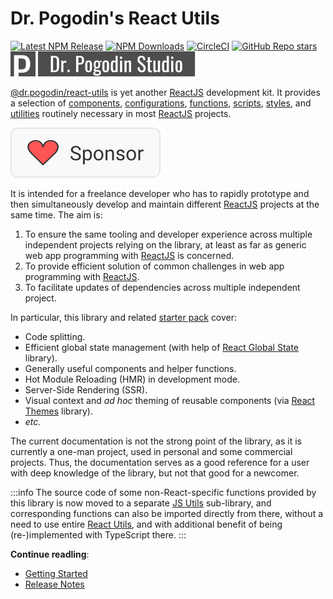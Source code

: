 # Dr. Pogodin's React Utils

[![Latest NPM Release](https://img.shields.io/npm/v/@dr.pogodin/react-utils.svg)](https://www.npmjs.com/package/@dr.pogodin/react-utils)
[![NPM Downloads](https://img.shields.io/npm/dm/@dr.pogodin/react-utils.svg)](https://www.npmjs.com/package/@dr.pogodin/react-utils)
[![CircleCI](https://dl.circleci.com/status-badge/img/gh/birdofpreyru/react-utils/tree/master.svg?style=shield)](https://app.circleci.com/pipelines/github/birdofpreyru/react-utils)
[![GitHub Repo stars](https://img.shields.io/github/stars/birdofpreyru/react-utils?style=social)](https://github.com/birdofpreyru/react-utils)
[![Dr. Pogodin Studio](../../../.README/logo-dr-pogodin-studio.svg)](https://dr.pogodin.studio/docs/react-utils/index.html)

[@dr.pogodin/react-utils](https://www.npmjs.com/package/@dr.pogodin/react-utils)
is yet another [ReactJS] development kit. It provides a selection of
[components](/docs/api#components),
[configurations](/docs/api#configs),
[functions](/docs/api#functions),
[scripts](/docs/api#scripts),
[styles](/docs/api#styles),
and [utilities](/docs/api#utils)
routinely necessary in most [ReactJS] projects.

[![Sponsor](../../../.README/sponsor.svg)](https://github.com/sponsors/birdofpreyru)

It is intended for a freelance developer who has to rapidly prototype and
then simultaneously develop and maintain different [ReactJS] projects at
the same time. The aim is:
1.  To ensure the same tooling and developer experience across multiple
    independent projects relying on the library, at least as far as generic
    web app programming with [ReactJS] is concerned.
2.  To provide efficient solution of common challenges in web app programming
    with [ReactJS].
3.  To facilitate updates of dependencies across multiple independent project.

In particular, this library and related [starter pack] cover:
- Code splitting.
- Efficient global state management (with help of [React Global State] library).
- Generally useful components and helper functions.
- Hot Module Reloading (HMR) in development mode.
- Server-Side Rendering (SSR).
- Visual context and _ad hoc_ theming of reusable components (via [React Themes]
  library).
- _etc._

The current documentation is not the strong point of the library, as it is
currently a one-man project, used in personal and some commercial projects.
Thus, the documentation serves as a good reference for a user with deep
knowledge of the library, but not that good for a newcomer.

:::info
The source code of some non-React-specific functions provided by this library
is now moved to a separate [JS Utils] sub-library, and corresponding functions
can also be imported directly from there, without a need to use entire
[React Utils], and with additional benefit of being (re-)implemented
with TypeScript there.
:::

**Continue readling**:
- [Getting Started](/docs/tutorials)
- [Release Notes](https://github.com/birdofpreyru/react-utils/releases)

[JS Utils]: https://www.npmjs.com/package/@dr.pogodin/js-utils
[ReactJS]: https://reactjs.org
[React Global State]: https://dr.pogodin.studio/docs/react-global-state
[React Themes]: https://dr.pogodin.studio/docs/react-themes
[React Utils]: https://dr.pogodin.studio/docs/react-utils/index.html
[Starter Pack]: https://github.com/birdofpreyru/react-starter
